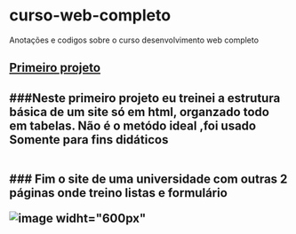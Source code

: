 # curso-web-completo
Anotações  e codigos sobre o curso desenvolvimento web completo 

<h2><a href="https://github.com/hannagabyy/curso-web-completo/tree/master/primeiro-projeto">Primeiro projeto</a><h2>
###Neste primeiro projeto eu treinei a estrutura básica de um site só em html, organzado todo em tabelas. Não é o metódo ideal ,foi usado
  Somente para fins didáticos</p><br>
  ### Fim o site de uma universidade com outras 2 páginas onde treino listas e formulário</p>
  
  
  ![image widht="600px"](https://user-images.githubusercontent.com/48922227/138535183-e5ee4c3c-be13-4a23-9c0c-9c9cecb8ad98.png)
